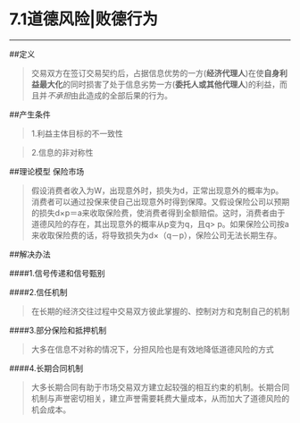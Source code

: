 # 7.1道德风险|败德行为

***

##定义

>交易双方在签订交易契约后，占据信息优势的一方(**经济代理人**)在使**自身利益最大化**的同时损害了处于信息劣势一方(**委托人或其他代理人**)的利益，而且并*不承担*由此造成的全部后果的行为。

##产生条件

>1.利益主体目标的不一致性

>2.信息的非对称性

##理论模型 保险市场

>假设消费者收入为W，出现意外时，损失为d，正常出现意外的概率为p。消费者可以通过投保来使自己出现意外时得到保障。又假设保险公司以预期的损失d×p＝a来收取保险费，使消费者得到全额赔偿。这时，消费者由于道德风险的存在，其出现意外的概率从p变为q，且q> p。如果保险公司按a来收取保险费的话，将导致损失为d×（q－p），保险公司无法长期生存。

##解决办法

####1.信号传递和信号甄别

####2.信任机制

>在长期的经济交往过程中交易双方彼此掌握的、控制对方和克制自己的机制

####3.部分保险和抵押机制

>大多在信息不对称的情况下，分担风险也是有效地降低道德风险的方式

####4.长期合同机制

>大多长期合同有助于市场交易双方建立起较强的相互约束的机制。长期合同机制与声誉密切相关，建立声誉需要耗费大量成本，从而加大了道德风险的机会成本。

